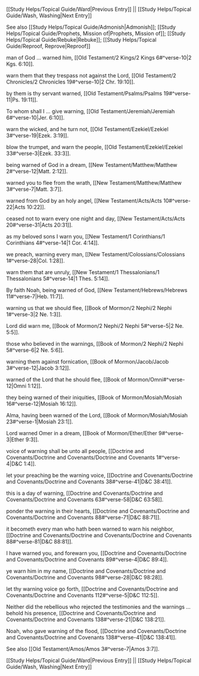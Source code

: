 [[Study Helps/Topical Guide/Ward|Previous Entry]]  ||  [[Study Helps/Topical Guide/Wash, Washing|Next Entry]]

 See also [[Study Helps/Topical Guide/Admonish|Admonish]]; [[Study Helps/Topical Guide/Prophets, Mission of|Prophets, Mission of]]; [[Study Helps/Topical Guide/Rebuke|Rebuke]]; [[Study Helps/Topical Guide/Reproof, Reprove|Reproof]]

 man of God ... warned him, [[Old Testament/2 Kings/2 Kings 6#^verse-10|2 Kgs. 6:10]].

 warn them that they trespass not against the Lord, [[Old Testament/2 Chronicles/2 Chronicles 19#^verse-10|2 Chr. 19:10]].

 by them is thy servant warned, [[Old Testament/Psalms/Psalms 19#^verse-11|Ps. 19:11]].

 To whom shall I ... give warning, [[Old Testament/Jeremiah/Jeremiah 6#^verse-10|Jer. 6:10]].

 warn the wicked, and he turn not, [[Old Testament/Ezekiel/Ezekiel 3#^verse-19|Ezek. 3:19]].

 blow the trumpet, and warn the people, [[Old Testament/Ezekiel/Ezekiel 33#^verse-3|Ezek. 33:3]].

 being warned of God in a dream, [[New Testament/Matthew/Matthew 2#^verse-12|Matt. 2:12]].

 warned you to flee from the wrath, [[New Testament/Matthew/Matthew 3#^verse-7|Matt. 3:7]].

 warned from God by an holy angel, [[New Testament/Acts/Acts 10#^verse-22|Acts 10:22]].

 ceased not to warn every one night and day, [[New Testament/Acts/Acts 20#^verse-31|Acts 20:31]].

 as my beloved sons I warn you, [[New Testament/1 Corinthians/1 Corinthians 4#^verse-14|1 Cor. 4:14]].

 we preach, warning every man, [[New Testament/Colossians/Colossians 1#^verse-28|Col. 1:28]].

 warn them that are unruly, [[New Testament/1 Thessalonians/1 Thessalonians 5#^verse-14|1 Thes. 5:14]].

 By faith Noah, being warned of God, [[New Testament/Hebrews/Hebrews 11#^verse-7|Heb. 11:7]].

 warning us that we should flee, [[Book of Mormon/2 Nephi/2 Nephi 1#^verse-3|2 Ne. 1:3]].

 Lord did warn me, [[Book of Mormon/2 Nephi/2 Nephi 5#^verse-5|2 Ne. 5:5]].

 those who believed in the warnings, [[Book of Mormon/2 Nephi/2 Nephi 5#^verse-6|2 Ne. 5:6]].

 warning them against fornication, [[Book of Mormon/Jacob/Jacob 3#^verse-12|Jacob 3:12]].

 warned of the Lord that he should flee, [[Book of Mormon/Omni#^verse-12|Omni 1:12]].

 they being warned of their iniquities, [[Book of Mormon/Mosiah/Mosiah 16#^verse-12|Mosiah 16:12]].

 Alma, having been warned of the Lord, [[Book of Mormon/Mosiah/Mosiah 23#^verse-1|Mosiah 23:1]].

 Lord warned Omer in a dream, [[Book of Mormon/Ether/Ether 9#^verse-3|Ether 9:3]].

 voice of warning shall be unto all people, [[Doctrine and Covenants/Doctrine and Covenants/Doctrine and Covenants 1#^verse-4|D&C 1:4]].

 let your preaching be the warning voice, [[Doctrine and Covenants/Doctrine and Covenants/Doctrine and Covenants 38#^verse-41|D&C 38:41]].

 this is a day of warning, [[Doctrine and Covenants/Doctrine and Covenants/Doctrine and Covenants 63#^verse-58|D&C 63:58]].

 ponder the warning in their hearts, [[Doctrine and Covenants/Doctrine and Covenants/Doctrine and Covenants 88#^verse-71|D&C 88:71]].

 it becometh every man who hath been warned to warn his neighbor, [[Doctrine and Covenants/Doctrine and Covenants/Doctrine and Covenants 88#^verse-81|D&C 88:81]].

 I have warned you, and forewarn you, [[Doctrine and Covenants/Doctrine and Covenants/Doctrine and Covenants 89#^verse-4|D&C 89:4]].

 ye warn him in my name, [[Doctrine and Covenants/Doctrine and Covenants/Doctrine and Covenants 98#^verse-28|D&C 98:28]].

 let thy warning voice go forth, [[Doctrine and Covenants/Doctrine and Covenants/Doctrine and Covenants 112#^verse-5|D&C 112:5]].

 Neither did the rebellious who rejected the testimonies and the warnings ... behold his presence, [[Doctrine and Covenants/Doctrine and Covenants/Doctrine and Covenants 138#^verse-21|D&C 138:21]].

 Noah, who gave warning of the flood, [[Doctrine and Covenants/Doctrine and Covenants/Doctrine and Covenants 138#^verse-41|D&C 138:41]].

 See also [[Old Testament/Amos/Amos 3#^verse-7|Amos 3:7]].

[[Study Helps/Topical Guide/Ward|Previous Entry]]  ||  [[Study Helps/Topical Guide/Wash, Washing|Next Entry]]